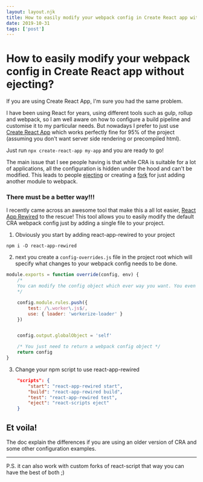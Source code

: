 ```yaml
---
layout: layout.njk 
title: How to easily modify your webpack config in Create React app without ejecting?
date: 2019-10-31
tags: ['post']
---
```


#  How to easily modify your webpack config in Create React app without ejecting?

If you are using Create React App, I'm sure you had the same problem.

I have been using React for years, using different tools such as gulp, rollup and webpack, so I am well aware on how to configure a build pipeline and customise it to my particular needs. But nowadays I prefer to just use [Create React App](https://github.com/facebook/create-react-app) which works perfectly fine for 95% of the project (assuming you don't want server side rendering or precompiled html).

Just run ``npx create-react-app my-app`` and you are ready to go!

The main issue that I see people having is that while CRA is suitable for a lot of applications, all the configuration is hidden under the hood and can't be modified. This leads to people [ejecting](https://create-react-app.dev/docs/available-scripts/#npm-run-eject) or creating a [fork](https://auth0.com/blog/how-to-configure-create-react-app/) for just adding another module to webpack.

### There must be a better way!!!

I recently came across an awesome tool that make this a all lot easier, [React App Rewired](https://github.com/timarney/react-app-rewired) to the rescue! This tool allows you to easily modify the default CRA webpack config just by adding a single file to your project.

1) Obviously you start by adding react-app-rewired to your project

```
npm i -D react-app-rewired
```

2) next you create a `config-overrides.js` file in the project root which will specify what changes to your webpack config needs to be done.

```javascript
module.exports = function override(config, env) {
    /* 
    You can modify the config object which ever way you want. You even have access to the env to have different config in dev and prod
    */    

    config.module.rules.push({
        test: /\.worker\.js$/,
        use: { loader: 'workerize-loader' }
    })


    config.output.globalObject = 'self'

    /* You just need to return a webpack config object */
    return config
}
```

3) Change your npm script to use react-app-rewired

```json
    "scripts": {
        "start": "react-app-rewired start",
        "build": "react-app-rewired build",
        "test": "react-app-rewired test",
        "eject": "react-scripts eject"
    }
```

## Et voila!

The doc explain the differences if you are using an older version of CRA and some other configuration examples. 

***
P.S. it can also work with custom forks of react-script that way you can have the best of both ;)
